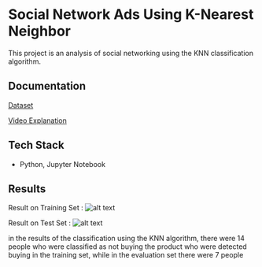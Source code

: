 
# Social Network Ads Using K-Nearest Neighbor 

This project is an analysis of social networking using the KNN classification algorithm. 
## Documentation
[Dataset](https://github.com/farhanrn/Data-Science-Project/blob/main/Project%201%20%3A%20Social%20Network%20Ads%20Classification%20using%20KNN%20Algorithm/Social_Network_Ads.csv)

[Video Explanation](https://youtu.be/MgCD3m68300)


## Tech Stack

- Python, Jupyter Notebook


## Results

Result on Training Set : 
![alt text](https://github.com/farhanrn/Data-Science-Project/blob/main/Project%201%20%3A%20Social%20Network%20Ads%20Classification%20using%20KNN%20Algorithm/train%20set.png?raw=true)


Result on Test Set : 
![alt text](https://github.com/farhanrn/Data-Science-Project/blob/main/Project%201%20%3A%20Social%20Network%20Ads%20Classification%20using%20KNN%20Algorithm/test%20set.png?raw=true)


in the results of the classification using the KNN algorithm, there were 14 people who were classified as not buying the product who were detected buying in the training set, while in the evaluation set there were 7 people
